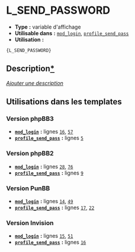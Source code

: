 # L_SEND_PASSWORD
* __Type__ __:__ variable d'affichage
* __Utilisable dans__ __:__ [`mod_login`](../tpl/mod_login.md#readme), [`profile_send_pass`](../tpl/profile_send_pass.md#readme)
* __Utilisation__ __:__

```smarty
{L_SEND_PASSWORD}
```

## Description[*](https://fa-tvars.appspot.com/var/L_SEND_PASSWORD)
[*Ajouter une description*](https://fa-tvars.appspot.com/var/L_SEND_PASSWORD)

## Utilisations dans les templates

### Version phpBB3
* __[`mod_login`](../tpl/mod_login.md#readme)__ __:__ lignes [`16`](../src/prosilver/mod_login.tpl#L16), [`57`](../src/prosilver/mod_login.tpl#L57)
* __[`profile_send_pass`](../tpl/profile_send_pass.md#readme)__ __:__ lignes [`5`](../src/prosilver/profile_send_pass.tpl#L5)

### Version phpBB2
* __[`mod_login`](../tpl/mod_login.md#readme)__ __:__ lignes [`28`](../src/subsilver/mod_login.tpl#L28), [`76`](../src/subsilver/mod_login.tpl#L76)
* __[`profile_send_pass`](../tpl/profile_send_pass.md#readme)__ __:__ lignes [`9`](../src/subsilver/profile_send_pass.tpl#L9)

### Version PunBB
* __[`mod_login`](../tpl/mod_login.md#readme)__ __:__ lignes [`14`](../src/punbb/mod_login.tpl#L14), [`49`](../src/punbb/mod_login.tpl#L49)
* __[`profile_send_pass`](../tpl/profile_send_pass.md#readme)__ __:__ lignes [`17`](../src/punbb/profile_send_pass.tpl#L17), [`22`](../src/punbb/profile_send_pass.tpl#L22)

### Version Invision
* __[`mod_login`](../tpl/mod_login.md#readme)__ __:__ lignes [`15`](../src/invision/mod_login.tpl#L15), [`51`](../src/invision/mod_login.tpl#L51)
* __[`profile_send_pass`](../tpl/profile_send_pass.md#readme)__ __:__ lignes [`16`](../src/invision/profile_send_pass.tpl#L16)

